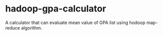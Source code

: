 # hadoop-gpa-calculator

A calculator that can evaluate mean value of GPA list using hodoop map-reduce algorithm.
